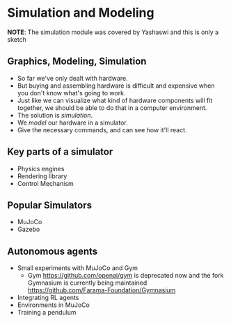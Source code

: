 
# Simulation and Modeling

**NOTE**: The simulation module was covered by Yashaswi and this is only a sketch


<a id="orge4c6ac3"></a>

## Graphics, Modeling, Simulation

-   So far we've only dealt with hardware.
-   But buying and assembling hardware is difficult and expensive when you don't know what's going to work.
-   Just like we can visualize what kind of hardware components will fit together, we should be able to do that in a computer environment.
-   The solution is *simulation*.
-   We *model* our hardware in a simulator.
-   Give the necessary commands, and can see how it'll react.


<a id="orgdfdb097"></a>

## Key parts of a simulator

-   Physics engines
-   Rendering library
-   Control Mechanism


<a id="org80b6fa9"></a>

## Popular Simulators

-   MuJoCo
-   Gazebo


<a id="org96c685b"></a>

## Autonomous agents

-   Small experiments with MuJoCo and Gym
    -   Gym <https://github.com/openai/gym> is deprecated now and the fork Gymnasium is currently being maintained <https://github.com/Farama-Foundation/Gymnasium>
-   Integrating RL agents
-   Environments in MuJoCo
-   Training a pendulum